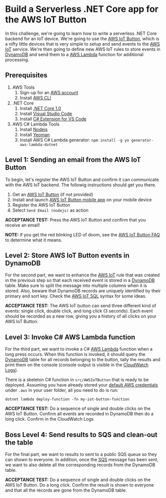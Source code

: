 # Build a Serverless .NET Core app for the AWS IoT Button

In this challenge, we're going to learn how to write a serverless .NET Core backend for an IoT device. We're going to use the [AWS IoT Button](https://www.amazon.com/dp/B01C7WE5WM/), which is a nifty little devices that is very simple to setup and send events to the [AWS IoT](https://aws.amazon.com/iot/) service. We're then going to define new AWS IoT rules to store events in [DynamoDB](https://aws.amazon.com/dynamodb/) and send them to a [AWS Lambda](https://aws.amazon.com/lambda/) function for additional processing.

## Prerequisites
1. AWS Tools
    1. Sign-up for an [AWS account](https://aws.amazon.com)
    2. Install [AWS CLI](https://aws.amazon.com/cli/)
2. .NET Core
    1. Install [.NET Core 1.0](https://www.microsoft.com/net/core)
    2. Install [Visual Studio Code](https://code.visualstudio.com/)
    3. Install [C# Extension for VS Code](https://code.visualstudio.com/Docs/languages/csharp)
3. AWS C# Lambda Tools
    1. Install [Nodejs](https://nodejs.org/en/)
    2. Install [Yeoman](http://yeoman.io/codelab/setup.html)
    3. Install AWS C# Lambda generator: `npm install -g yo generator-aws-lambda-dotnet`

## Level 1: Sending an email from the AWS IoT Button

To begin, let's register the AWS IoT Button and confirm it can communicate with the AWS IoT backend. The followig instructions should get you there.

1. Get an [AWS IoT Button](https://www.amazon.com/dp/B01C7WE5WM/) (if not provided)
2. Install and launch [AWS IoT Button mobile app](https://aws.amazon.com/iotbutton/getting-started/) on your mobile device
3. Register the AWS IoT Button
4. Select `Send Email (nodejs)` as action

**ACCEPTANCE TEST:** Press the AWS IoT Button and confirm that you receive an email!

**NOTE:** if you get the red blinking LED of doom, see the [AWS IoT Button FAQ](https://aws.amazon.com/iotbutton/faq/) to determine what it means.


## Level 2: Store AWS IoT Button events in DynamoDB

For the second part, we want to enhance the [AWS IoT](https://aws.amazon.com/iot/) rule that was created in the previous step so that each received event is stored in a [DynamoDB](https://aws.amazon.com/dynamodb/) table. Make sure to split the message into multiple columns when it is stored. Also, beware that DynamoDB records are uniquely identified by their primary and sort key. Check the [AWS IoT SQL](http://docs.aws.amazon.com/iot/latest/developerguide/iot-sql-reference.html) syntax for some ideas.

**ACCEPTANCE TEST:** The AWS IoT button can send three different kind of events: single click, double click, and long click (3 seconds). Each event should be recorded as a new row, giving you a history of all clicks on your AWS IoT Button.


## Level 3: Invoke C# AWS Lambda function

For the third part, we want to invoke a C# [AWS Lambda](https://aws.amazon.com/lambda/) function when a long press occurs. When this function is invoked, it should query the [DynamoDB](https://docs.aws.amazon.com/sdk-for-net/v3/developer-guide/dynamodb-intro.html) table for all records belonging to the button, tally the results and print them on the console (console output is visible in the [CloudWatch Logs](http://docs.aws.amazon.com/AmazonCloudWatch/latest/logs/WhatIsCloudWatchLogs.html)).

There is a skeleton C# function in `src/AWSIoTButton` that is ready to be deployed. Assuming you have already stored your [default AWS credentials](http://docs.aws.amazon.com/sdk-for-java/v1/developer-guide/credentials.html) under `.aws` in your user folder, all you need to do is run:
```
dotnet lambda deploy-function -fn my-iot-button-function
```

**ACCEPTANCE TEST:** Do a sequence of single and double clicks on the AWS IoT Button. Confirm all events are recorded in DynamoDB then do a long click. Confirm in the CloudWatch Logs


## Boss Level 4: Send results to SQS and clean-out the table

For the final part, we want to results to sent to a public SQS queue so they can shown to everyone. In addition, once the [SQS](https://docs.aws.amazon.com/sdk-for-net/v3/developer-guide/sqs-apis-intro.html) message has been sent, we want to also delete all the corresponding records from the DynamoDB table.

**ACCEPTANCE TEST:** Do a sequence of single and double clicks on the AWS IoT Button. Do a long click. Confirm the result is shown to everyone and that all the records are gone from the DynamoDB table.
